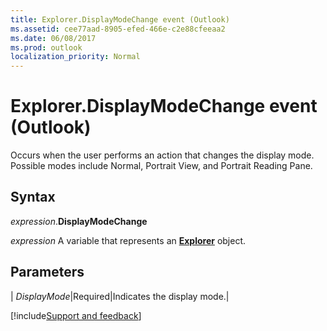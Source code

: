 ```yaml
---
title: Explorer.DisplayModeChange event (Outlook)
ms.assetid: cee77aad-8905-efed-466e-c2e88cfeeaa2
ms.date: 06/08/2017
ms.prod: outlook
localization_priority: Normal
---
```



# Explorer.DisplayModeChange event (Outlook)

Occurs when the user performs an action that changes the display mode. Possible modes include Normal, Portrait View, and Portrait Reading Pane.


## Syntax

_expression_.**DisplayModeChange**

_expression_ A variable that represents an **[Explorer](Outlook.Explorer.md)** object.


## Parameters

| _DisplayMode_|Required|Indicates the display mode.|



[!include[Support and feedback](~/includes/feedback-boilerplate.md)]